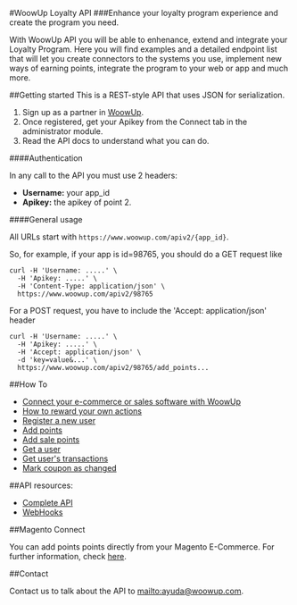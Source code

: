 #WoowUp Loyalty API
###Enhance your loyalty program experience and create the program you need.

With WoowUp API you will be able to enhenance, extend and integrate your Loyalty Program.
Here you will find examples and a detailed endpoint list that will let you create connectors to the systems you use, implement new ways of earning points, integrate the program to your web or app and much more. 

##Getting started
This is a REST-style API that uses JSON for serialization.

1. Sign up as a partner in [WoowUp](http://www.woowup.com).
2. Once registered, get your Apikey from the Connect tab in the administrator module.
3. Read the API docs to understand what you can do.

####Authentication

In any call to the API you must use 2 headers:
 
 * __Username:__ your app_id 
 * __Apikey:__ the apikey of point 2.

####General usage

All URLs start with `https://www.woowup.com/apiv2/{app_id}`. 

So, for example, if your app is id=98765, you should do a GET request like

```shell
curl -H 'Username: .....' \
  -H 'Apikey: .....' \
  -H 'Content-Type: application/json' \
  https://www.woowup.com/apiv2/98765
```

For a POST request, you have to include the 'Accept: application/json' header

```shell
curl -H 'Username: .....' \
  -H 'Apikey: .....' \
  -H 'Accept: application/json' \
  -d 'key=value&...' \
  https://www.woowup.com/apiv2/98765/add_points...
```

##How To

* [Connect your e-commerce or sales software with WoowUp](https://github.com/woowup/docs/blob/master/howto/create-sales-connector.md)
* [How to reward your own actions](https://github.com/woowup/docs/blob/master/howto/reward-own-actions.md)
* [Register a new user](https://github.com/woowup/docs/blob/master/api/examples.md#register-a-new-user)
* [Add points](https://github.com/woowup/docs/blob/master/api/examples.md#add-points)
* [Add sale points](https://github.com/woowup/docs/blob/master/api/examples.md#add-sale-points)
* [Get a user](https://github.com/woowup/docs/blob/master/api/examples.md#get-a-user)
* [Get user's transactions](https://github.com/woowup/docs/blob/master/api/get-users-transactions)
* [Mark coupon as changed](https://github.com/woowup/docs/blob/master/api/get-users-transactions)

##API resources: 

* [Complete API](https://github.com/woowup/docs/blob/master/api/API.md)
* [WebHooks](https://github.com/woowup/docs/blob/master/api/WebHooks.md)

##Magento Connect

You can add points points directly from your Magento E-Commerce. For further information, check [here](https://github.com/woowup/docs/blob/master/magento_connect/readme.md).

##Contact

Contact us to talk about the API to <mailto:ayuda@woowup.com>.
